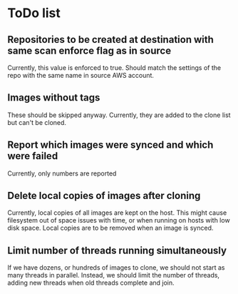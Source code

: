 # ToDo list #

## Repositories to be created at destination with same scan enforce flag as in source ##

Currently, this value is enforced to true. Should match the settings of the repo with the same name in source AWS account.

## Images without tags ##

These should be skipped anyway. Currently, they are added to the clone list but can't be cloned.

## Report which images were synced and which were failed ##

Currently, only numbers are reported

## Delete local copies of images after cloning ##

Currently, local copies of all images are kept on the host. This might cause filesystem out of space issues with time, or when running on hosts with low disk space. Local copies are to be removed when an image is synced.

## Limit number of threads running simultaneously ##

If we have dozens, or hundreds of images to clone, we should not start as many threads in parallel. Instead, we should limit the number of threads, adding new threads when old threads complete and join.
